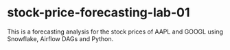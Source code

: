 # stock-price-forecasting-lab-01
This is a forecasting analysis for the stock prices of AAPL and GOOGL using Snowflake, Airflow DAGs and Python. 
